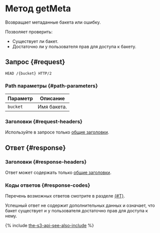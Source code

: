 # Метод getMeta

Возвращает метаданные бакета или ошибку.

Позволяет проверить:

- Существует ли бакет.
- Достаточно ли у пользователя прав для доступа к бакету.



## Запрос {#request}

```http
HEAD /{bucket} HTTP/2
```

### Path параметры {#path-parameters}

Параметр | Описание
----- | -----
`bucket` | Имя бакета.


### Заголовки {#request-headers}
Используйте в запросе только [общие заголовки](../common-request-headers.md).

## Ответ {#response}

### Заголовки {#response-headers}

Ответ может содержать только [общие заголовки](../common-response-headers.md).

### Коды ответов {#response-codes}

Перечень возможных ответов смотрите в разделе [{#T}](../response-codes.md).

Успешный ответ не содержит дополнительных данных и означает, что бакет существует и у пользователя достаточно прав для доступа к нему.

{% include [the-s3-api-see-also-include](../../../../_includes/storage/the-s3-api-see-also-include.md) %}